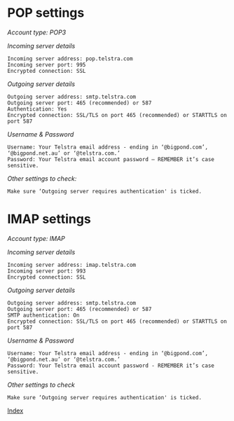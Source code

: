 # POP settings 

*Account type: POP3* 

*Incoming server details*

```
Incoming server address: pop.telstra.com
Incoming server port: 995
Encrypted connection: SSL
```

*Outgoing server details*

```
Outgoing server address: smtp.telstra.com
Outgoing server port: 465 (recommended) or 587
Authentication: Yes
Encrypted connection: SSL/TLS on port 465 (recommended) or STARTTLS on port 587 
```

*Username & Password*

```
Username: Your Telstra email address - ending in ‘@bigpond.com’, ‘@bigpond.net.au’ or ‘@telstra.com.’
Password: Your Telstra email account password – REMEMBER it’s case sensitive.
```

*Other settings to check:*

```
Make sure ‘Outgoing server requires authentication' is ticked. 
```
# IMAP settings

*Account type: IMAP* 

 *Incoming server details*

```
Incoming server address: imap.telstra.com
Incoming server port: 993
Encrypted connection: SSL
```
 
*Outgoing server details*

```
Outgoing server address: smtp.telstra.com
Outgoing server port: 465 (recommended) or 587
SMTP authentication: On
Encrypted connection: SSL/TLS on port 465 (recommended) or STARTTLS on port 587 
```

*Username & Password*

```
Username: Your Telstra email address - ending in ‘@bigpond.com’, ‘@bigpond.net.au’ or ‘@telstra.com.’
Password: Your Telstra email account password - REMEMBER it’s case sensitive. 
```

*Other settings to check*

```
Make sure ‘Outgoing server requires authentication' is ticked. 
```

[Index](index.md)
